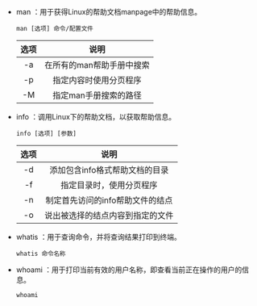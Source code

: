 - man ：用于获得Linux的帮助文档manpage中的帮助信息。

  ```shell
  man [选项] 命令/配置文件
  ```

  | 选项 |           说明            |
  | :--: | :-----------------------: |
  |  -a  | 在所有的man帮助手册中搜索 |
  |  -p  |  指定内容时使用分页程序   |
  |  -M  |   指定man手册搜索的路径   |

- info ：调用Linux下的帮助文档，以获取帮助信息。

  ```shell
  info [选项] [参数]
  ```

  | 选项 |               说明               |
  | :--: | :------------------------------: |
  |  -d  |  添加包含info格式帮助文档的目录  |
  |  -f  |     指定目录时，使用分页程序     |
  |  -n  | 制定首先访问的info帮助文件的结点 |
  |  -o  | 说出被选择的结点内容到指定的文件 |

- whatis ：用于查询命令，并将查询结果打印到终端。

  ```shell
  whatis 命令名称
  ```

- whoami ：用于打印当前有效的用户名称，即查看当前正在操作的用户的信息。

  ```shell
  whoami
  ```

  

